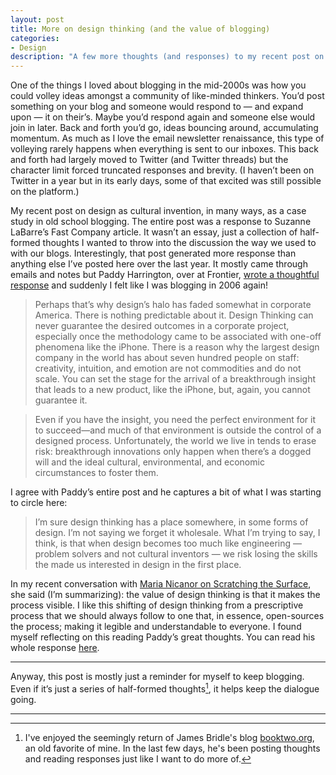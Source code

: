 ```yaml
---
layout: post
title: More on design thinking (and the value of blogging)
categories:
- Design
description: "A few more thoughts (and responses) to my recent post on design thinking."
---
```


One of the things I loved about blogging in the mid-2000s was how  you could volley ideas amongst a community of like-minded thinkers. You’d post something on your blog and someone would respond to — and expand upon — it on their’s. Maybe you’d respond again and someone else would join in later. Back and forth you’d go, ideas bouncing around, accumulating momentum. As much as I love the email newsletter renaissance, this type of volleying rarely happens when everything is sent to our inboxes. This back and forth had largely moved to Twitter (and Twitter threads) but the character limit forced truncated responses and brevity. (I haven’t been on Twitter in a year but in its early days, some of that excited was still possible on the platform.)

My recent post on design as cultural invention, in many ways, as a case study in old school blogging. The entire post was a response to Suzanne LaBarre’s Fast Company article. It wasn’t an essay, just a collection of half-formed thoughts I wanted to throw into the discussion the way we used to with our blogs. Interestingly, that post generated more response than anything else I’ve posted here over the last year. It mostly came through emails and notes but Paddy Harrington, over at Frontier, [wrote a thoughtful response](https://frontier.is/newsletters/values-proposition/) and suddenly I felt like I was blogging in 2006 again!

> Perhaps that’s why design’s halo has faded somewhat in corporate America. There is nothing predictable about it. Design Thinking can never guarantee the desired outcomes in a corporate project, especially once the methodology came to be associated with one-off phenomena like the iPhone. There is a reason why the largest design company in the world has about seven hundred people on staff: creativity, intuition, and emotion are not commodities and do not scale. You can set the stage for the arrival of a breakthrough insight that leads to a new product, like the iPhone, but, again, you cannot guarantee it.

> Even if you have the insight, you need the perfect environment for it to succeed—and much of that environment is outside the control of a designed process. Unfortunately, the world we live in tends to erase risk: breakthrough innovations only happen when there’s a dogged will and the ideal cultural, environmental, and economic circumstances to foster them.

I agree with Paddy’s entire post and he captures a bit of what I was starting to circle here:

> I’m sure design thinking has a place somewhere, in some forms of design. I’m not saying we forget it wholesale. What I’m trying to say, I think, is that when design becomes too much like engineering — problem solvers and not cultural inventors — we risk losing the skills the made us interested in design in the first place.

In my recent conversation with [Maria Nicanor on Scratching the Surface](https://scratchingthesurface.fm/216-maria-nicanor), she said (I’m summarizing): the value of design thinking is that it makes the process visible. I like this shifting of design thinking from a prescriptive process that we should always follow to one that, in essence, open-sources the process; making it legible and understandable to everyone. I found myself reflecting on this reading Paddy’s great thoughts. You can read his whole response [here](https://frontier.is/newsletters/values-proposition/).

----

Anyway, this post is mostly just a reminder for myself to keep blogging. Even if it’s just a series of half-formed thoughts[^1], it helps keep the dialogue going.

----

[^1]: I've enjoyed the seemingly return of James Bridle's blog [booktwo.org](http://booktwo.org), an old favorite of mine. In the last few days, he's been posting thoughts and reading responses just like I want to do more of.
